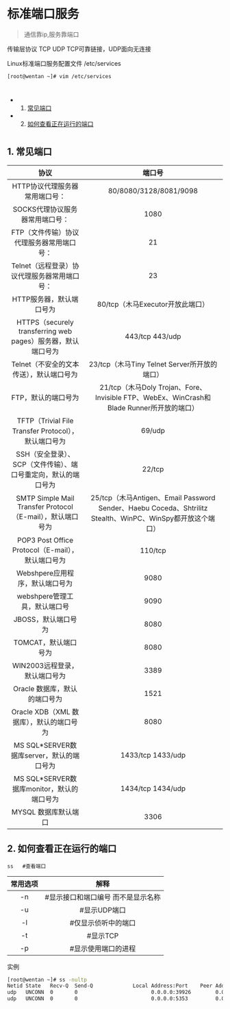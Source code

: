 
<div style='display: none'>
  Date: 2022-01-15 21:48:02
  LastEditors: gyg
  LastEditTime: 2022-01-15 21:54:29
  FilePath: \test\1_11@端口服务.mm.md
</div>

# 标准端口服务

>通信靠ip,服务靠端口

传输层协议 TCP UDP TCP可靠链接，UDP面向无连接

Linux标准端口服务配置文件 /etc/services

`[root@wentan ~]# vim /etc/services`

#
<!-- vscode-markdown-toc -->
* 1. [常见端口](#)
* 2. [如何查看正在运行的端口](#-1)

<!-- vscode-markdown-toc-config
	numbering=true
	autoSave=true
	/vscode-markdown-toc-config -->
<!-- /vscode-markdown-toc -->

#

##  1. <a name=''></a>常见端口

协议|端口号
:-: | :-:
HTTP协议代理服务器常用端口号：|80/8080/3128/8081/9098
SOCKS代理协议服务器常用端口号：|1080
FTP（文件传输）协议代理服务器常用端口号：|21
Telnet（远程登录）协议代理服务器常用端口号：|23
HTTP服务器，默认端口号为|80/tcp（木马Executor开放此端口）
HTTPS（securely transferring web pages）服务器，默认端口号为|443/tcp 443/udp
Telnet（不安全的文本传送），默认端口号为|23/tcp（木马Tiny Telnet Server所开放的端口）
FTP，默认的端口号为|21/tcp（木马Doly Trojan、Fore、Invisible FTP、WebEx、WinCrash和Blade Runner所开放的端口）
TFTP（Trivial File Transfer Protocol），默认端口号为|69/udp
SSH（安全登录）、SCP（文件传输）、端口号重定向，默认的端口号为|22/tcp
SMTP Simple Mail Transfer Protocol（E-mail），默认端口号为|25/tcp（木马Antigen、Email Password Sender、Haebu Coceda、Shtrilitz Stealth、WinPC、WinSpy都开放这个端口）
POP3 Post Office Protocol（E-mail），默认端口号为|110/tcp
Webshpere应用程序，默认端口号为|9080
webshpere管理工具，默认端口号|9090
JBOSS，默认端口号为|8080
TOMCAT，默认端口号为|8080
WIN2003远程登录，默认端口号为|3389
Oracle 数据库，默认的端口号为|1521
Oracle XDB（XML 数据库），默认的端口号为|8080
MS SQL*SERVER数据库server，默认的端口号为|1433/tcp 1433/udp
MS SQL*SERVER数据库monitor，默认的端口号为|1434/tcp 1434/udp
MYSQL 数据库默认端口  |3306

##  2. <a name='-1'></a>如何查看正在运行的端口

`ss   #查看端口  `

常用选项|解释
:-: | :-:
-n  | #显示接口和端口编号 而不是显示名称
-u   |#显示UDP端口
-l   |#仅显示侦听中的端口
-t   |#显示TCP
-p   |#显示使用端口的进程

实例

```bash
[root@wentan ~]# ss -nultp
Netid State   Recv-Q  Send-Q             Local Address:Port    Peer Address:Port                                                                                    
udp   UNCONN  0       0                        0.0.0.0:39926        0.0.0.0:*      users:(("avahi-daemon",pid=937,fd=17))                                           
udp   UNCONN  0       0                        0.0.0.0:5353         0.0.0.0:*      users:(("avahi-daemon",pid=937,fd=15))
```